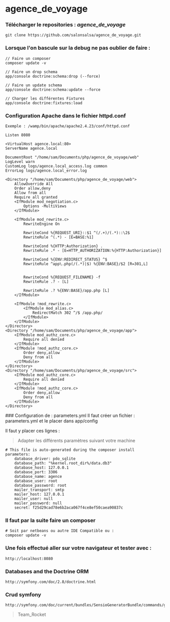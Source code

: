 agence_de_voyage
================

### Télécharger le repositories : *agence_de_voyage*

    git clone https://github.com/salonsalsa/agence_de_voyage.git

### Lorsque l'on bascule sur la debug ne pas oublier de faire :

    // Faire un composer
    composer update -v

    // Faire un drop schema
    app/console doctrine:schema:drop (--force)

    // Faire un update schema
    app/console doctrine:schema:update --force

    // Charger les différentes Fixtures
    app/console doctrine:fixtures:load

### Configuration Apache dans le fichier httpd.conf
    Exemple : /wamp/bin/apache/apache2.4.23/conf/httpd.conf

    Listen 8080

    <VirtualHost agence.local:80>
    ServerName agence.local

    DocumentRoot "/home/sam/Documents/php/agence_de_voyage/web"
    LogLevel warn
    CustomLog logs/agence.local_access.log common
    ErrorLog logs/agence.local_error.log

    <Directory "/home/sam/Documents/php/agence_de_voyage/web">
        AllowOverride All
        Order allow,deny
        Allow from all
        Require all granted
        <IfModule mod_negotiation.c>
            Options -MultiViews
        </IfModule>

        <IfModule mod_rewrite.c>
            RewriteEngine On

            RewriteCond %{REQUEST_URI}::$1 ^(/.+)/(.*)::\2$
            RewriteRule ^(.*) - [E=BASE:%1]

            RewriteCond %{HTTP:Authorization} .
            RewriteRule .* - [E=HTTP_AUTHORIZATION:%{HTTP:Authorization}]

            RewriteCond %{ENV:REDIRECT_STATUS} ^$
            RewriteRule ^app\.php(/(.*)|$) %{ENV:BASE}/$2 [R=301,L]


            RewriteCond %{REQUEST_FILENAME} -f
            RewriteRule .? - [L]

            RewriteRule .? %{ENV:BASE}/app.php [L]
        </IfModule>

        <IfModule !mod_rewrite.c>
            <IfModule mod_alias.c>
                RedirectMatch 302 ^/$ /app.php/
            </IfModule>
        </IfModule>
    </Directory>
    <Directory "/home/sam/Documents/php/agence_de_voyage/app">
        <IfModule mod_authz_core.c>
            Require all denied
        </IfModule>
        <IfModule !mod_authz_core.c>
            Order deny,allow
            Deny from all
        </IfModule>
    </Directory>
    <Directory "/home/sam/Documents/php/agence_de_voyage/src">
        <IfModule mod_authz_core.c>
            Require all denied
        </IfModule>
        <IfModule !mod_authz_core.c>
            Order deny,allow
            Deny from all
        </IfModule>
    </Directory>

</VirtualHost>
### Configuration de : parameters.yml
Il faut créer un fichier : parameters.yml et le placer dans app/config

Il faut y placer ces lignes :

>Adapter les différents paramètres suivant votre machine

    # This file is auto-generated during the composer install
    parameters:
        database_driver: pdo_sqlite
        database_path: "%kernel.root_dir%/data.db3"
        database_host: 127.0.0.1
        database_port: 3306
        database_name: agence
        database_user: root
        database_password: root
        mailer_transport: smtp
        mailer_host: 127.0.0.1
        mailer_user: null
        mailer_password: null
        secret: f25d29cad78e6b2aca067f4ce8ef50caea90837c


### Il faut par la suite faire un composer
    # Soit par netbeans ou autre IDE Compatible ou :
    composer update -v

### Une fois effectué aller sur votre navigateur et tester avec :
    http://localhost:8080

### Databases and the Doctrine ORM

    http://symfony.com/doc/2.8/doctrine.html

### Crud symfony
    http://symfony.com/doc/current/bundles/SensioGeneratorBundle/commands/generate_doctrine_crud.html


> Team_Rocket

